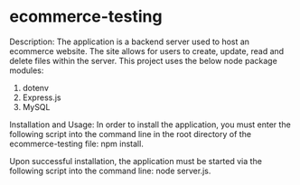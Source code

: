 # ecommerce-testing

Description:
The application is a backend server used to host an ecommerce website. The site allows for users to create, update, read and delete files within the server. This project uses the below node package modules:

1. dotenv
2. Express.js
3. MySQL

Installation and Usage:
In order to install the application, you must enter the following script into the command line in the root directory of the ecommerce-testing file: npm install.

Upon successful installation, the application must be started via the following script into the command line: node server.js.